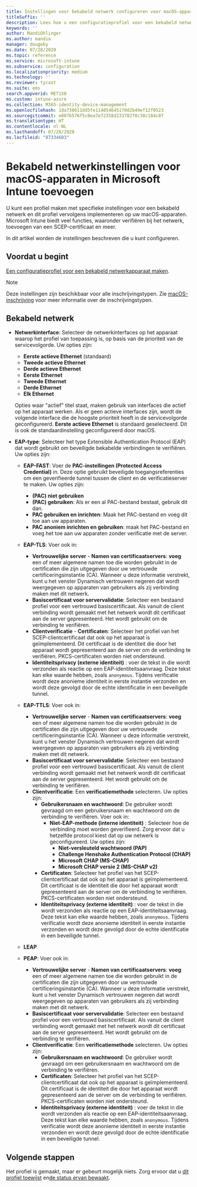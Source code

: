 ```yaml
---
title: Instellingen voor bekabeld netwerk configureren voor macOS-apparaten in Microsoft Intune - Azure | Microsoft Docs
titleSuffix: ''
description: Lees hoe u een configuratieprofiel voor een bekabeld netwerkapparaat kunt toevoegen of maken voor macOS-apparaten. Zie de verschillende instellingen, voeg certificaten toe, kies een EAP-type en het selecteer een verificatiemethode in Microsoft Intune.
keywords: ''
author: MandiOhlinger
ms.author: mandia
manager: dougeby
ms.date: 07/28/2020
ms.topic: reference
ms.service: microsoft-intune
ms.subservice: configuration
ms.localizationpriority: medium
ms.technology: ''
ms.reviewer: tycast
ms.suite: ems
search.appverid: MET150
ms.custom: intune-azure
ms.collection: M365-identity-device-management
ms.openlocfilehash: 1da738611dd5fe114054645170d2b49ef12f0523
ms.sourcegitcommit: e8076576f5c0ea7e72358d233782f8c38c184c8f
ms.translationtype: HT
ms.contentlocale: nl-NL
ms.lasthandoff: 07/28/2020
ms.locfileid: "87334603"
---
```

# <a name="add-wired-network-settings-for-macos-devices-in-microsoft-intune"></a>Bekabeld netwerkinstellingen voor macOS-apparaten in Microsoft Intune toevoegen

U kunt een profiel maken met specifieke instellingen voor een bekabeld netwerk en dit profiel vervolgens implementeren op uw macOS-apparaten. Microsoft Intune biedt veel functies, waaronder verifiëren bij het netwerk, toevoegen van een SCEP-certificaat en meer.

In dit artikel worden de instellingen beschreven die u kunt configureren.

## <a name="before-you-begin"></a>Voordat u begint

[Een configuratieprofiel voor een bekabeld netwerkapparaat maken](wired-networks-configure.md).

> [!NOTE]
> Deze instellingen zijn beschikbaar voor alle inschrijvingstypen. Zie [macOS-inschrijving](../enrollment/macos-enroll.md) voor meer informatie over de inschrijvingstypen.

## <a name="wired-network"></a>Bekabeld netwerk

- **Netwerkinterface**: Selecteer de netwerkinterfaces op het apparaat waarop het profiel van toepassing is, op basis van de prioriteit van de servicevolgorde. Uw opties zijn:
  
  - **Eerste actieve Ethernet** (standaard)
  - **Tweede actieve Ethernet**
  - **Derde actieve Ethernet**
  - **Eerste Ethernet**
  - **Tweede Ethernet**
  - **Derde Ethernet**
  - **Elk Ethernet**

  Opties waar "actief" titel staat, maken gebruik van interfaces die actief op het apparaat werken. Als er geen actieve interfaces zijn, wordt de volgende interface die de hoogste prioriteit heeft in de servicevolgorde geconfigureerd. **Eerste actieve Ethernet** is standaard geselecteerd. Dit is ook de standaardinstelling geconfigureerd door macOS.

- **EAP-type**: Selecteer het type Extensible Authentication Protocol (EAP) dat wordt gebruikt om beveiligde bekabelde verbindingen te verifiëren. Uw opties zijn:

  - **EAP-FAST**: Voer de **PAC-instellingen (Protected Access Credential)** in. Deze optie gebruikt beveiligde toegangsreferenties om een geverifieerde tunnel tussen de client en de verificatieserver te maken. Uw opties zijn:
    - **(PAC) niet gebruiken**
    - **(PAC) gebruiken**: Als er een al PAC-bestand bestaat, gebruik dit dan.
    - **PAC gebruiken en inrichten**: Maak het PAC-bestand en voeg dit toe aan uw apparaten.
    - **PAC anoniem inrichten en gebruiken**: maak het PAC-bestand en voeg het toe aan uw apparaten zonder verificatie met de server.

  - **EAP-TLS**: Voer ook in:

    - **Vertrouwelijke server** - **Namen van certificaatservers**: **voeg** een of meer algemene namen toe die worden gebruikt in de certificaten die zijn uitgegeven door uw vertrouwde certificeringsinstantie (CA). Wanneer u deze informatie verstrekt, kunt u het venster Dynamisch vertrouwen negeren dat wordt weergegeven op apparaten van gebruikers als zij verbinding maken met dit netwerk.
    - **Basiscertificaat voor servervalidatie**: Selecteer een bestaand profiel voor een vertrouwd basiscertificaat. Als vanuit de client verbinding wordt gemaakt met het netwerk wordt dit certificaat aan de server gepresenteerd. Het wordt gebruikt om de verbinding te verifiëren.
    - **Clientverificatie** - **Certificaten**: Selecteer het profiel van het SCEP-clientcertificaat dat ook op het apparaat is geïmplementeerd. Dit certificaat is de identiteit die door het apparaat wordt gepresenteerd aan de server om de verbinding te verifiëren. PKCS-certificaten worden niet ondersteund.
    - **Identiteitsprivacy (externe identiteit)** : voer de tekst in die wordt verzonden als reactie op een EAP-identiteitsaanvraag. Deze tekst kan elke waarde hebben, zoals `anonymous`. Tijdens verificatie wordt deze anonieme identiteit in eerste instantie verzonden en wordt deze gevolgd door de echte identificatie in een beveiligde tunnel.

  - **EAP-TTLS**: Voer ook in:

    - **Vertrouwelijke server** - **Namen van certificaatservers**: **voeg** een of meer algemene namen toe die worden gebruikt in de certificaten die zijn uitgegeven door uw vertrouwde certificeringsinstantie (CA). Wanneer u deze informatie verstrekt, kunt u het venster Dynamisch vertrouwen negeren dat wordt weergegeven op apparaten van gebruikers als zij verbinding maken met dit netwerk.
    - **Basiscertificaat voor servervalidatie**: Selecteer een bestaand profiel voor een vertrouwd basiscertificaat. Als vanuit de client verbinding wordt gemaakt met het netwerk wordt dit certificaat aan de server gepresenteerd. Het wordt gebruikt om de verbinding te verifiëren.
    - **Clientverificatie**: Een **verificatiemethode** selecteren. Uw opties zijn:
      - **Gebruikersnaam en wachtwoord**: De gebruiker wordt gevraagd om een gebruikersnaam en wachtwoord om de verbinding te verifiëren. Voer ook in:
        - **Niet-EAP-methode (interne identiteit)** : Selecteer hoe de verbinding moet worden geverifieerd. Zorg ervoor dat u hetzelfde protocol kiest dat op uw netwerk is geconfigureerd. Uw opties zijn:
          - **Niet-versleuteld wachtwoord (PAP)**
          - **Challenge Henshake Authentication Protocol (CHAP)**
          - **Microsoft CHAP (MS-CHAP)**
          - **Microsoft CHAP versie 2 (MS-CHAP v2)**
      - **Certificaten**: Selecteer het profiel van het SCEP-clientcertificaat dat ook op het apparaat is geïmplementeerd. Dit certificaat is de identiteit die door het apparaat wordt gepresenteerd aan de server om de verbinding te verifiëren. PKCS-certificaten worden niet ondersteund.
      - **Identiteitsprivacy (externe identiteit)** : voer de tekst in die wordt verzonden als reactie op een EAP-identiteitsaanvraag. Deze tekst kan elke waarde hebben, zoals `anonymous`. Tijdens verificatie wordt deze anonieme identiteit in eerste instantie verzonden en wordt deze gevolgd door de echte identificatie in een beveiligde tunnel.

  - **LEAP**

  - **PEAP**: Voer ook in:

    - **Vertrouwelijke server** - **Namen van certificaatservers**: **voeg** een of meer algemene namen toe die worden gebruikt in de certificaten die zijn uitgegeven door uw vertrouwde certificeringsinstantie (CA). Wanneer u deze informatie verstrekt, kunt u het venster Dynamisch vertrouwen negeren dat wordt weergegeven op apparaten van gebruikers als zij verbinding maken met dit netwerk.
    - **Basiscertificaat voor servervalidatie**: Selecteer een bestaand profiel voor een vertrouwd basiscertificaat. Als vanuit de client verbinding wordt gemaakt met het netwerk wordt dit certificaat aan de server gepresenteerd. Het wordt gebruikt om de verbinding te verifiëren.
    - **Clientverificatie**: Een **verificatiemethode** selecteren. Uw opties zijn:
      - **Gebruikersnaam en wachtwoord**: De gebruiker wordt gevraagd om een gebruikersnaam en wachtwoord om de verbinding te verifiëren.
      - **Certificaten**: Selecteer het profiel van het SCEP-clientcertificaat dat ook op het apparaat is geïmplementeerd. Dit certificaat is de identiteit die door het apparaat wordt gepresenteerd aan de server om de verbinding te verifiëren. PKCS-certificaten worden niet ondersteund.
      - **Identiteitsprivacy (externe identiteit)** : voer de tekst in die wordt verzonden als reactie op een EAP-identiteitsaanvraag. Deze tekst kan elke waarde hebben, zoals `anonymous`. Tijdens verificatie wordt deze anonieme identiteit in eerste instantie verzonden en wordt deze gevolgd door de echte identificatie in een beveiligde tunnel.

## <a name="next-steps"></a>Volgende stappen

Het profiel is gemaakt, maar er gebeurt mogelijk niets. Zorg ervoor dat u [dit profiel toewijst](device-profile-assign.md) en[de status ervan bewaakt](device-profile-monitor.md).
